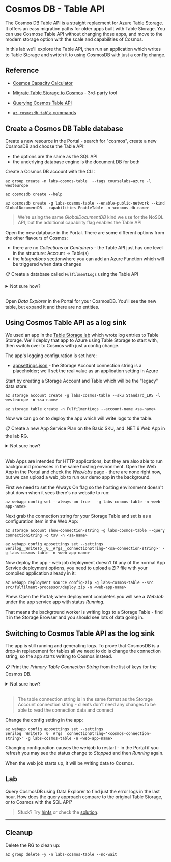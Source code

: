 # Cosmos DB - Table API

The Cosmos DB Table API is a straight replacment for Azure Table Storage. It offers an easy migration paths for older apps built with Table Storage. You can use Cosmose Table API without changing those apps, and move to the modern storage option with the scale and capabilities of Cosmos.

In this lab we'll explore the Table API, then run an application which writes to Table Storage and switch it to using CosmosDB with just a config change.

## Reference

- [Cosmos Capacity Calculator](https://cosmos.azure.com/capacitycalculator/)

- [Migrate Table Storage to Cosmos](https://learn.microsoft.com/en-us/azure/cosmos-db/table/import) - 3rd-party tool

- [Querying Cosmos Table API](https://learn.microsoft.com/en-us/azure/cosmos-db/table/tutorial-query)

- [`az cosmosdb table` commands](https://docs.microsoft.com/en-us/cli/azure/cosmosdb/table?view=azure-cli-latest)


## Create a Cosmos DB Table database

Create a new resource in the Portal - search for "cosmos", create a new CosmosDB and choose the Table API:

- the options are the same as the SQL API
- the underlying database engine is the document DB for both

Create a Cosmos DB account with the CLI:

```
az group create -n labs-cosmos-table  --tags courselabs=azure -l westeurope

az cosmosdb create --help

az cosmosdb create -g labs-cosmos-table --enable-public-network --kind GlobalDocumentDB --capabilities EnableTable -n <cosmos-db-name>
```

> We're using the same _GlobalDocumentDB_ kind we use for the NoSQL API, but the additional capability flag enables the Table API

Open the new database in the Portal. There are some different options from the other flavours of Cosmos:

- there are no _Collections_ or _Containers_ - the Table API just has one level in the structure: Account -> Table(s)
- the _Integrations_ sectionwhere you can add an Azure Function which will be triggered when data changes

📋 Create a database called `FulfilmentLogs` using the Table API

<details>
  <summary>Not sure how?</summary>

We want the `cosmosdb table create` command:

```
az cosmosdb table create --help

az cosmosdb table create --name FulfilmentLogs -g labs-cosmos-table --account-name <cosmos-db-name>
```

</details><br/>

Open _Data Explorer_ in the Portal for your CosmosDB. You'll see the new table, but expand it and there are no entities.

## Using Cosmos Table API as a log sink

We used an app in the [Table Storage lab](/labs/storage-table/README.md) which wrote log entries to Table Storage. We'll deploy that app to Azure using Table Storage to start with, then switch over to Cosmos with just a config change.

The app's logging configuration is set here:

- [appsettings.json](/src/fulfilment-processor/appsettings.json) - the Storage Account connection string is a placeholder; we'll set the real value as an application setting in Azure

Start by creating a Storage Account and Table which will be the "legacy" data store:

```
az storage account create -g labs-cosmos-table --sku Standard_LRS -l westeurope -n <sa-name>

az storage table create -n FulfilmentLogs --account-name <sa-name>
```

Now we can go on to deploy the app which will write logs to the table.

📋 Create a new App Service Plan on the Basic SKU, and .NET 6 Web App in the lab RG. 

<details>
  <summary>Not sure how?</summary>

```
az appservice plan create -g labs-cosmos-table -n app-plan-01 --sku B1 --number-of-workers 1

az webapp create -g labs-cosmos-table --plan app-plan-01 --runtime dotnet:6 -n <web-app-name>
```

</details><br/>

Web Apps are intended for HTTP applications, but they are also able to run background processes in the same hosting environment. Open the Web App in the Portal and check the _WebJobs_ page - there are none right now, but we can upload a web job to run our demo app in the background.

First we need to set the Always On flag so the hosting environment doesn't shut down when it sees there's no website to run:

```
az webapp config set --always-on true   -g labs-cosmos-table -n <web-app-name>
```

Next grab the connection string for your Storage Table and set is as a configuration item in the Web App:

```
az storage account show-connection-string -g labs-cosmos-table --query connectionString -o tsv -n <sa-name>

az webapp config appsettings set --settings Serilog__WriteTo__0__Args__connectionString='<sa-connection-string>' -g labs-cosmos-table -n <web-app-name> 
```

Now deploy the app - web job deployment doesn't fit any of the normal App Service deployment options, you need to upload a ZIP file with your compiled application already in it:

```
az webapp deployment source config-zip -g labs-cosmos-table --src src/fulfilment-processor/deploy.zip -n <web-app-name>
```

Phew. Open the Portal; when deployment completes you will see a _WebJob_ under the app service app with status _Running_.

That means the background worker is writing logs to a Storage Table - find it in the Storage Browser and you should see lots of data going in.

## Switching to Cosmos Table API as the log sink

The app is still running and generating logs. To prove that CosmosDB is a drop-in replacement for tables all we need to do is change the connection string, so the app starts writing to Cosmos instead.

📋 Print the _Primary Table Connection String_ from the list of keys for the Cosmos DB.

<details>
  <summary>Not sure how?</summary>

The key list is at the database account level. It's the same command for all API types; if you print al the keys you'll see SQL and Table connection strings:

```
az cosmosdb keys list --type connection-strings -g labs-cosmos-table  --query "connectionStrings[?description==``Primary Table Connection String``].connectionString" -o tsv -n <cosmos-db-name>
```

</details><br/>

> The table connection string is in the same format as the Storage Account connection string - clients don't need any changes to be able to read the connection data and connect

Change the config setting in the app:

```
az webapp config appsettings set --settings Serilog__WriteTo__0__Args__connectionString='<cosmos-connection-string>' -g labs-cosmos-table -n <web-app-name>
```

Changing configuration causes the webjob to restart - in the Portal if you refresh you may see the status change to _Stopped_ and then _Running_ again.

When the web job starts up, it will be writing data to Cosmos.

## Lab

Query CosmosDB using Data Explorer to find just the error logs in the last hour. How does the query approach compare to the original Table Storage, or to Cosmos with the SQL API?

> Stuck? Try [hints](hints.md) or check the [solution](solution.md).

___

## Cleanup

Delete the RG to clean up:

```
az group delete -y -n labs-cosmos-table --no-wait
```